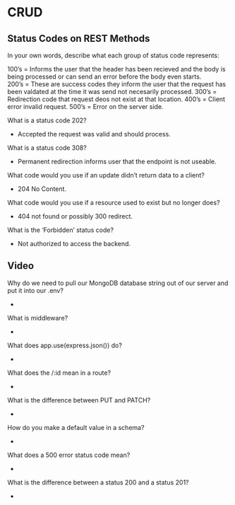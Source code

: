# CRUD

## Status Codes on REST Methods

In your own words, describe what each group of status code represents:

100’s = Informs the user that the header has been recieved and the body is being processed or can send an error before the body even starts.  
200’s = These are success codes they inform the user that the request has been valdated at the time it was send not necesarily processed.
300’s = Redirection code that request deos not exist at that location.
400’s = Client error invalid request.
500’s = Error on the server side.

What is a status code 202?

- Accepted the request was valid and should process.  

What is a status code 308?

- Permanent redirection informs user that the endpoint is not useable.  

What code would you use if an update didn’t return data to a client?

- 204 No Content.  

What code would you use if a resource used to exist but no longer does?

- 404 not found or possibly 300 redirect.

What is the ‘Forbidden’ status code?

- Not authorized to access the backend.

## Video  

Why do we need to pull our MongoDB database string out of our server and put it into our .env?

-

What is middleware?

-

What does app.use(express.json()) do?

-

What does the /:id mean in a route?

-

What is the difference between PUT and PATCH?

-

How do you make a default value in a schema?

-

What does a 500 error status code mean?

-

What is the difference between a status 200 and a status 201?

-
